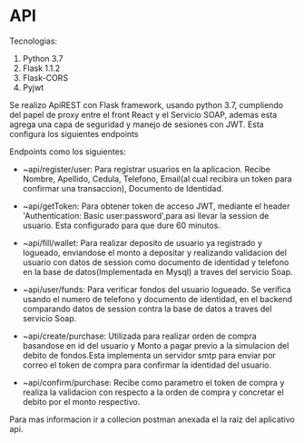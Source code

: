 # API

Tecnologias:

1. Python 3.7
2. Flask 1.1.2
3. Flask-CORS 
4. Pyjwt

Se realizo ApiREST con Flask framework, usando python 3.7, cumpliendo del papel
de proxy entre el front React y el Servicio SOAP, ademas esta agrega una capa de seguridad y 
manejo de sesiones con JWT. Esta configura los siguientes endpoints


Endpoints como los siguientes:


- ~api/register/user: 
    Para registrar usuarios en la aplicacion. Recibe Nombre, Apellido, Cedula,
    Telefono, Email(al cual recibira un token para confirmar una transaccion),
    Documento de Identidad.

- ~api/getToken:
    Para obtener token de acceso JWT, mediante el header 'Authentication: Basic user:password',para asi llevar la session de usuario. Esta configurado para que dure 60 minutos.

- ~api/fill/wallet:
    Para realizar deposito de usuario ya registrado y logueado, enviandose el 
    monto a depositar y realizando validacion del usuario con datos de session como 
    documento de identidad y telefono en la base de datos(Implementada en Mysql) a traves del servicio Soap.

- ~api/user/funds:
    Para verificar fondos del usuario logueado. Se verifica usando el numero de
    telefono y documento de identidad, en el backend comparando datos de session
    contra la base de datos a traves del servicio Soap.

- ~api/create/purchase:
    Utilizada para realizar orden de compra basandose en id del usuario y Monto a pagar previo a la simulacion del debito de fondos.Esta implementa un servidor smtp para enviar por correo el token de compra para confirmar la identidad del usuario.

- ~api/confirm/purchase:
    Recibe como parametro el token de compra y realiza la validacion con respecto a 
    la orden de compra y concretar el debito por el monto respectivo.

Para mas informacion ir a collecion postman anexada el la raiz del aplicativo 
api.


